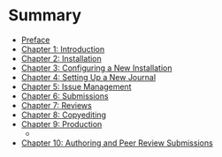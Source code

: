 # Summary

* [Preface](README.md)
* [Chapter 1: Introduction](chapter_1_introduction.md)
* [Chapter 2: Installation](chapter_2_installation.md) <!-- Wait for now -->
* [Chapter 3: Configuring a New Installation](chapter_3_configuring_a_new_installation.md) <!-- Wait for now -->
* [Chapter 4: Setting Up a New Journal](chapter_4_setting_up_a_new_journal.md) 
* [Chapter 5: Issue Management](chapter_5_issue_management.md)
* [Chapter 6: Submissions](chapter_6_submissions.md)
* [Chapter 7: Reviews](chapter_7_reviews.md)
* [Chapter 8: Copyediting](chapter_8_copyediting.md)
* [Chapter 9: Production](chapter_9_production.md)
    * <!-- Pre-publishing... workflow... public viewing... -->
* [Chapter 10: Authoring and Peer Review Submissions](chapter_10_.md)

<!-- To add 

- User Registration and Profile Setup
    - Managing Tasks

Different
-

The same mostly
- review forms basically identical

-->